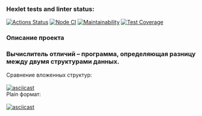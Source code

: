 ### Hexlet tests and linter status:
[![Actions Status](https://github.com/Bohdan2241/frontend-project-lvl2/workflows/hexlet-check/badge.svg)](https://github.com/Bohdan2241/frontend-project-lvl2/actions)
[![Node CI](https://github.com/Bohdan2241/frontend-project-lvl2/actions/workflows/nodejs.yml/badge.svg)](https://github.com/Bohdan2241/frontend-project-lvl2/actions/workflows/nodejs.yml)
[![Maintainability](https://api.codeclimate.com/v1/badges/b2d52342403a73a27529/maintainability)](https://codeclimate.com/github/Bohdan2241/frontend-project-lvl2/maintainability)
[![Test Coverage](https://api.codeclimate.com/v1/badges/b2d52342403a73a27529/test_coverage)](https://codeclimate.com/github/Bohdan2241/frontend-project-lvl2/test_coverage)
### Описание проекта
### Вычислитель отличий – программа, определяющая разницу между двумя структурами данных.
Сравнение вложенных структур:\
\
[![asciicast](https://asciinema.org/a/517919.svg)](https://asciinema.org/a/517919)
\
Plain формат:\
\
[![asciicast](https://asciinema.org/a/518071.svg)](https://asciinema.org/a/518071)